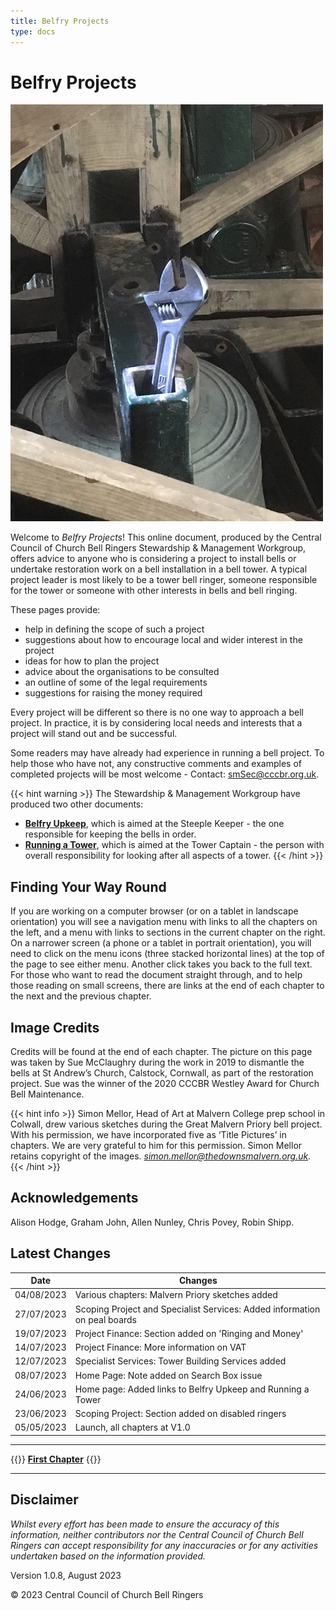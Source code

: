 ```yaml
---
title: Belfry Projects
type: docs
---
```




# Belfry Projects

![Parked adjustable spanner](welcome-page-fig.jpg)

Welcome to *Belfry Projects*! This online document, produced by the Central Council of Church Bell Ringers Stewardship & Management Workgroup, offers advice to anyone who is considering a project to install bells or undertake restoration work on a bell installation in a bell tower. A typical project leader is most likely to be a tower bell ringer, someone responsible for the tower or someone with other interests in bells and bell ringing.

These pages provide: 
  - help in defining the scope of such a project
  - suggestions about how to encourage local and wider interest in the project
  - ideas for how to plan the project
  - advice about the organisations to be consulted
  - an outline of some of the legal requirements
  - suggestions for raising the money required

Every project will be different so there is no one way to approach a bell project. In practice, it is by considering local needs and interests that a project will stand out and be successful.

Some readers may have already had experience in running a bell project. To help those who have not, any constructive comments and examples of completed projects will be most welcome - Contact: smSec@cccbr.org.uk.

{{< hint warning >}}
The Stewardship & Management Workgroup have produced two other
documents:
 - **[Belfry Upkeep](https://belfryupkeep.cccbr.org.uk/)**, which is aimed at the Steeple Keeper - the one responsible for keeping the bells in order.
 - **[Running a Tower](https://runningatower.cccbr.org.uk/)**, which is aimed at the Tower Captain - the person with overall responsibility for looking after all aspects of a tower.
{{< /hint >}}

## Finding Your Way Round

If you are working on a computer browser (or on a tablet in landscape orientation) you will see a navigation menu with links to all the chapters on the left, and a menu with links to sections in the current chapter on the right. On a narrower screen (a phone or a tablet in portrait orientation), you will need to click on the menu icons (three stacked horizontal lines) at the top of the page to see either menu. Another click takes you back to the full text. For those who want to read the document straight through, and to help those reading on small screens, there are links at the end of each chapter to the next and the previous chapter.

## Image Credits

Credits will be found at the end of each chapter. The picture on this page was taken by Sue McClaughry during the work in 2019 to dismantle the bells at St Andrew’s Church, Calstock, Cornwall, as part of the restoration project. Sue was the winner of the 2020 CCCBR Westley Award for Church Bell Maintenance. 

{{< hint info >}}
Simon Mellor,  Head of Art at Malvern College prep school in Colwall, drew various sketches during the Great Malvern Priory bell project. With his permission, we have  incorporated five as ‘Title Pictures’ in chapters. We are very grateful to him for this permission.  Simon Mellor retains copyright of the images.
*simon.mellor@thedownsmalvern.org.uk.*
{{< /hint >}}

## Acknowledgements

Alison Hodge, Graham John, Allen Nunley, Chris Povey, Robin Shipp.

## Latest Changes

| Date | Changes |
| ---- | ---- |
| 04/08/2023 | Various chapters: Malvern Priory sketches added |
| 27/07/2023 | Scoping Project and Specialist Services: Added information on peal boards |
| 19/07/2023 | Project Finance: Section added on 'Ringing and Money' |
| 14/07/2023 | Project Finance: More information on VAT |
| 12/07/2023 | Specialist Services: Tower Building Services added |
| 08/07/2023 | Home Page: Note added on Search Box issue |
| 24/06/2023 | Home page: Added links to Belfry Upkeep and Running a Tower |
| 23/06/2023 | Scoping Project: Section added on disabled ringers |
| 05/05/2023 | Launch, all chapters at V1.0 |

----

{{<hint info>}}
**[First Chapter](/docs/010-introduction/)**
{{</hint>}}

-----

## Disclaimer

*Whilst every effort has been made to ensure the accuracy of this information, neither contributors nor the Central Council of Church Bell Ringers can accept responsibility for any inaccuracies or for any activities undertaken based on the information provided.*

Version 1.0.8, August 2023

© 2023 Central Council of Church Bell Ringers
